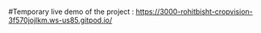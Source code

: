  #Temporary live demo of the project : https://3000-rohitbisht-cropvision-3f570jojlkm.ws-us85.gitpod.io/ 